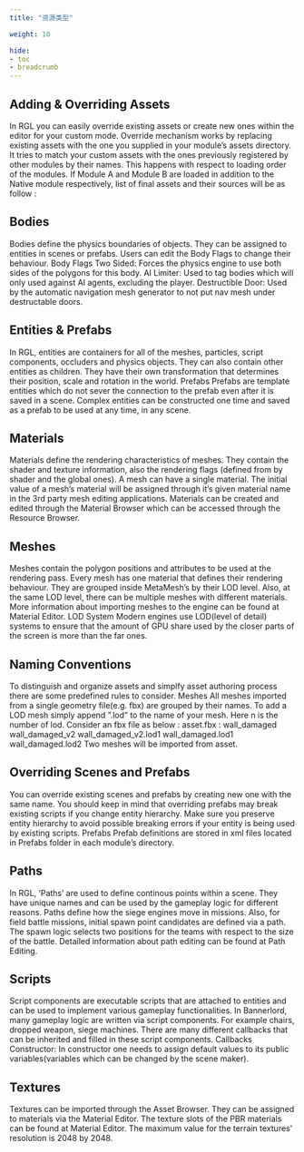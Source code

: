 ```yaml
---
title: "资源类型"

weight: 10

hide: 
- toc
- breadcrumb
---
```


## Adding & Overriding Assets
In RGL you can easily override existing assets or create new ones within the editor for your custom mode. Override mechanism works by replacing existing assets with the one you supplied in your module’s assets directory. It tries to match your custom assets with the ones previously registered by other modules by their names. This happens with respect to loading order of the modules. If Module A and Module B are loaded in addition to the Native module respectively, list of final assets and their sources will be as follow :

## Bodies
Bodies define the physics boundaries of objects. They can be assigned to entities in scenes or prefabs. Users can edit the Body Flags to change their behaviour. Body Flags Two Sided: Forces the physics engine to use both sides of the polygons for this body. AI Limiter: Used to tag bodies which will only used against AI agents, excluding the player. Destructible Door: Used by the automatic navigation mesh generator to not put nav mesh under destructable doors.

## Entities & Prefabs
In RGL, entities are containers for all of the meshes, particles, script components, occluders and physics objects. They can also contain other entities as children. They have their own transformation that determines their position, scale and rotation in the world. Prefabs Prefabs are template entities which do not sever the connection to the prefab even after it is saved in a scene. Complex entities can be constructed one time and saved as a prefab to be used at any time, in any scene.

## Materials
Materials define the rendering characteristics of meshes. They contain the shader and texture information, also the rendering flags (defined from by shader and the global ones). A mesh can have a single material. The initial value of a mesh’s material will be assigned through it’s given material name in the 3rd party mesh editing applications. Materials can be created and edited through the Material Browser which can be accessed through the Resource Browser.

## Meshes
Meshes contain the polygon positions and attributes to be used at the rendering pass. Every mesh has one material that defines their rendering behaviour. They are grouped inside MetaMesh’s by their LOD level. Also, at the same LOD level, there can be multiple meshes with different materials. More information about importing meshes to the engine can be found at Material Editor. LOD System Modern engines use LOD(level of detail) systems to ensure that the amount of GPU share used by the closer parts of the screen is more than the far ones.

## Naming Conventions
To distinguish and organize assets and simplfy asset authoring process there are some predefined rules to consider. Meshes All meshes imported from a single geometry file(e.g. fbx) are grouped by their names. To add a LOD mesh simply append ”.lod<n>“ to the name of your mesh. Here n is the number of lod. Consider an fbx file as below : asset.fbx : wall_damaged wall_damaged_v2 wall_damaged_v2.lod1 wall_damaged.lod1 wall_damaged.lod2 Two meshes will be imported from asset.

## Overriding Scenes and Prefabs
You can override existing scenes and prefabs by creating new one with the same name. You should keep in mind that overriding prefabs may break existing scripts if you change entity hierarchy. Make sure you preserve entity hierarchy to avoid possible breaking errors if your entity is being used by existing scripts. Prefabs Prefab definitions are stored in xml files located in Prefabs folder in each module’s directory.

## Paths
In RGL, ‘Paths’ are used to define continous points within a scene. They have unique names and can be used by the gameplay logic for different reasons. Paths define how the siege engines move in missions. Also, for field battle missions, initial spawn point candidates are defined via a path. The spawn logic selects two positions for the teams with respect to the size of the battle. Detailed information about path editing can be found at Path Editing.

## Scripts
Script components are executable scripts that are attached to entities and can be used to implement various gameplay functionalities. In Bannerlord, many gameplay logic are written via script components. For example chairs, dropped weapon, siege machines. There are many different callbacks that can be inherited and filled in these script components. Callbacks Constructor: In constructor one needs to assign default values to its public variables(variables which can be changed by the scene maker).

## Textures
Textures can be imported through the Asset Browser. They can be assigned to materials via the Material Editor. The texture slots of the PBR materials can be found at Material Editor. The maximum value for the terrain textures’ resolution is 2048 by 2048.